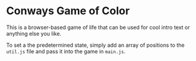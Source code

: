 # Conways Game of Color

This is a browser-based game of life that can be used for cool intro text or anything else you like.

To set a the predetermined state, simply add an array of positions to the `util.js` file and pass it into the game in `main.js`. 
